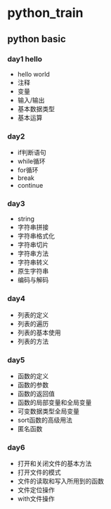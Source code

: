 # python_train
## python basic
### day1 hello
- hello world
- 注释
- 变量
- 输入/输出
- 基本数据类型
- 基本运算
### day2
- if判断语句
- while循环
- for循环
- break
- continue
### day3 
- string
- 字符串拼接
- 字符串格式化
- 字符串切片
- 字符串方法
- 字符串转义
- 原生字符串
- 编码与解码
### day4
- 列表的定义
- 列表的遍历
- 列表的基本使用
- 列表的方法
### day5
- 函数的定义
- 函数的参数
- 函数的返回值
- 函数的局部变量和全局变量
- 可变数据类型全局变量
- sort函数的高级用法
- 匿名函数
### day6
- 打开和关闭文件的基本方法
- 打开文件的模式
- 文件的读取和写入所用到的函数
- 文件定位操作
- with文件操作